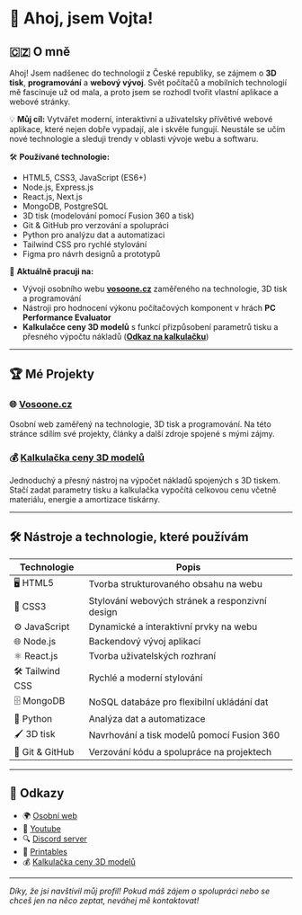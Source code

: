 # 👋 Ahoj, jsem Vojta!

## 🇨🇿 O mně
Ahoj! Jsem nadšenec do technologií z České republiky, se zájmem o **3D tisk**, **programování** a **webový vývoj**. Svět počítačů a mobilních technologií mě fascinuje už od mala, a proto jsem se rozhodl tvořit vlastní aplikace a webové stránky.

💡 **Můj cíl:** Vytvářet moderní, interaktivní a uživatelsky přívětivé webové aplikace, které nejen dobře vypadají, ale i skvěle fungují. Neustále se učím nové technologie a sleduji trendy v oblasti vývoje webu a softwaru.

🛠️ **Používané technologie:**
- HTML5, CSS3, JavaScript (ES6+)
- Node.js, Express.js
- React.js, Next.js
- MongoDB, PostgreSQL
- 3D tisk (modelování pomocí Fusion 360 a tisk)
- Git & GitHub pro verzování a spolupráci
- Python pro analýzu dat a automatizaci
- Tailwind CSS pro rychlé stylování
- Figma pro návrh designů a prototypů

🔭 **Aktuálně pracuji na:**
- Vývoji osobního webu **[vosoone.cz](https://vosoone.cz)** zaměřeného na technologie, 3D tisk a programování
- Nástroji pro hodnocení výkonu počítačových komponent v hrách **PC Performance Evaluator**
- **Kalkulačce ceny 3D modelů** s funkcí přizpůsobení parametrů tisku a přesného výpočtu nákladů (**[Odkaz na kalkulačku](https://vosoone.cz/3dcalculator)**)

---

## 🏆 Mé Projekty

### 🌐 [Vosoone.cz](https://vosoone.cz)
Osobní web zaměřený na technologie, 3D tisk a programování. Na této stránce sdílím své projekty, články a další zdroje spojené s mými zájmy.

### 💰 [Kalkulačka ceny 3D modelů](https://vosoone.cz/3dcalculator)
Jednoduchý a přesný nástroj na výpočet nákladů spojených s 3D tiskem. Stačí zadat parametry tisku a kalkulačka vypočítá celkovou cenu včetně materiálu, energie a amortizace tiskárny.

---

## 🛠️ Nástroje a technologie, které používám
| Technologie      | Popis                                          |
|------------------|------------------------------------------------|
| 🖥️ HTML5         | Tvorba strukturovaného obsahu na webu          |
| 🎨 CSS3          | Stylování webových stránek a responzivní design |
| ⚙️ JavaScript    | Dynamické a interaktivní prvky na webu          |
| 🌐 Node.js       | Backendový vývoj aplikací                      |
| ⚛️ React.js      | Tvorba uživatelských rozhraní                  |
| 🛠️ Tailwind CSS  | Rychlé a moderní stylování                     |
| 🗄️ MongoDB       | NoSQL databáze pro flexibilní ukládání dat     |
| 🐍 Python        | Analýza dat a automatizace                     |
| 🖌️ 3D tisk       | Navrhování a tisk modelů pomocí Fusion 360      |
| 💾 Git & GitHub  | Verzování kódu a spolupráce na projektech       |

---

## 🔗 Odkazy
- 🌍 [Osobní web](https://vosoone.cz)
- 💼 [Youtube](https://www.youtube.com/@vosoone)
- 🔍 [Discord server](https://discord.gg/uREdrVvfcs)
- 🧊 [Printables](https://www.printables.com/@Vosoone_1929383)
- 💰 [Kalkulačka ceny 3D modelů](https://vosoone.cz/3d-cena)

---

*Díky, že jsi navštívil můj profil! Pokud máš zájem o spolupráci nebo se chceš jen na něco zeptat, neváhej mě kontaktovat!*

